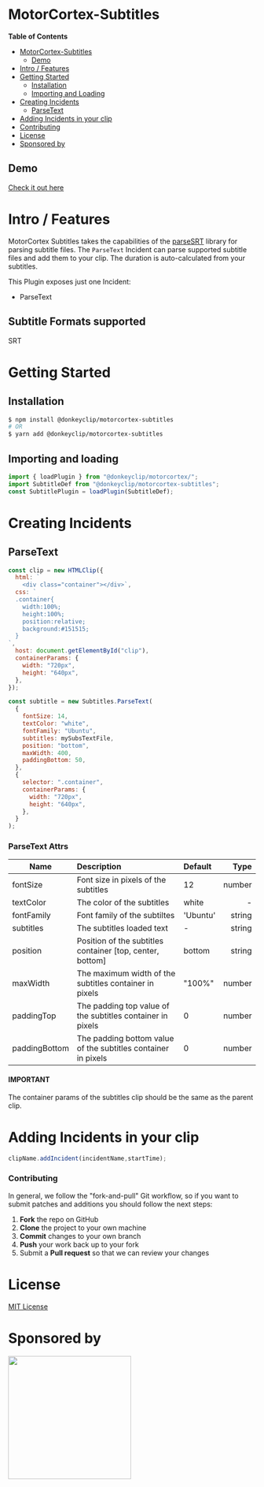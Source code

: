 # MotorCortex-Subtitles

**Table of Contents**

- [MotorCortex-Subtitles](#motorcortex-subtitles)
  - [Demo](#demo)
- [Intro / Features](#intro--features)
- [Getting Started](#getting-started)
  - [Installation](#installation)
  - [Importing and Loading](#importing-and-loading)
- [Creating Incidents](#creating-incidents)
  - [ParseText](#parsetext)
- [Adding Incidents in your clip](#adding-incidents-in-your-clip)
- [Contributing](#contributing)
- [License](#license)
- [Sponsored by](#sponsored-by)

## Demo

[Check it out here](https://donkeyclip.github.io/motorcortex-subtitles/demo/)

# Intro / Features

MotorCortex Subtitles takes the capabilities of the [parseSRT](https://www.npmjs.com/package/parse-srt) library for parsing subtitle files. 
The `ParseText` Incident can parse supported subtitle files and add them to your clip. The duration is auto-calculated from your subtitles. 

This Plugin exposes just one Incident:
- ParseText

## Subtitle Formats supported
SRT

# Getting Started
## Installation
```bash
$ npm install @donkeyclip/motorcortex-subtitles
# OR
$ yarn add @donkeyclip/motorcortex-subtitles
```

## Importing and loading
```javascript
import { loadPlugin } from "@donkeyclip/motorcortex/";
import SubtitleDef from "@donkeyclip/motorcortex-subtitles";
const SubtitlePlugin = loadPlugin(SubtitleDef);
```

# Creating Incidents

## ParseText
```javascript
const clip = new HTMLClip({
  html: `
    <div class="container"></div>`,
  css: `
  .container{
    width:100%;
    height:100%;
    position:relative;
    background:#151515;
  }
`,
  host: document.getElementById("clip"),
  containerParams: {
    width: "720px",
    height: "640px",
  },
});

const subtitle = new Subtitles.ParseText(
  {
    fontSize: 14,
    textColor: "white",
    fontFamily: "Ubuntu",
    subtitles: mySubsTextFile,
    position: "bottom",
    maxWidth: 400,
    paddingBottom: 50,
  },
  {
    selector: ".container",
    containerParams: {
      width: "720px",
      height: "640px",
    },
  }
);
```
### ParseText Attrs
| Name | Description | Default | Type |
| --------- |:-----------| :----| ------: |
| fontSize | Font size in pixels of the subtitles | 12 | number |
| textColor | The color of the subtitles | white | - |
| fontFamily | Font family of the subtiltes | 'Ubuntu' | string |
| subtitles | The subtitles loaded text | - | string |
| position | Position of the subtitles container [top, center, bottom] | bottom | string |
| maxWidth | The maximum width of the subtitles container in pixels | "100%" | number |
| paddingTop | The padding top value of the subtitles container in pixels | 0 | number |
| paddingBottom | The padding bottom value of the subtitles container in pixels | 0 | number |

#### IMPORTANT 
The container params of the subtitles clip should be the same as the parent clip.

# Adding Incidents in your clip

```javascript
clipName.addIncident(incidentName,startTime);
```

### Contributing 

In general, we follow the "fork-and-pull" Git workflow, so if you want to submit patches and additions you should follow the next steps:
1.	**Fork** the repo on GitHub
2.	**Clone** the project to your own machine
3.	**Commit** changes to your own branch
4.	**Push** your work back up to your fork
5.	Submit a **Pull request** so that we can review your changes

# License

[MIT License](https://opensource.org/licenses/MIT)

# Sponsored by
[<img src="https://presskit.donkeyclip.com/logos/donkey%20clip%20logo.svg" width=250></img>](https://donkeyclip.com)
